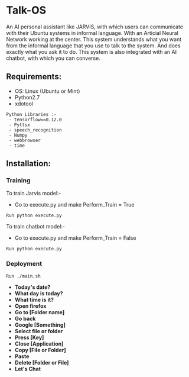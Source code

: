 # Talk-OS
An AI personal assistant like JARVIS, with which users can communicate with their Ubuntu systems in informal language. With an Articial Neural Network working at the center. This system understands what you want from the informal language that you use to talk to the system. And does exactly what you ask it to do.
This system is also integrated with an AI chatbot, with which you can converse.

## Requirements:
- OS: Linux (Ubuntu or Mint)
- Python2.7
- xdotool

```
Python Libraries :-
 - tensorflow==0.12.0
 - Pyttsx
 - speech_recognition
 - Numpy
 - webbrowser
 - time
```

## Installation:
### Training
To train Jarvis model:-
- Go to execute.py and make Perform_Train = True
```
Run python execute.py
```

To train chatbot model:-
- Go to execute.py and make Perform_Train = False
```
Run python execute.py
```

### Deployment
```
Run ./main.sh
```
* **Today's date?**
* **What day is today?**
* **What time is it?**
* **Open firefox**
* **Go to [Folder name]**
* **Go back**
* **Google [Something]**
* **Select file or folder**
* **Press [Key]**
* **Close [Application]**
* **Copy [File or Folder]**
* **Paste**
* **Delete [Folder or File]**
* **Let's Chat**

